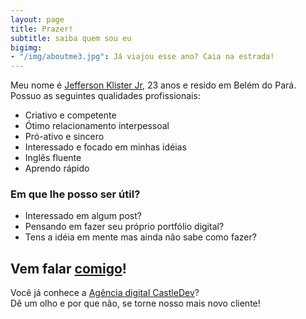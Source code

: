 ```yaml
---
layout: page
title: Prazer!
subtitle: saiba quem sou eu
bigimg:
- "/img/aboutme3.jpg": Já viajou esse ano? Caia na estrada!
---
```


Meu nome é [Jefferson Klister Jr](https://jeffklister.github.io), 23 anos e resido em Belém do Pará. <br>
Possuo as seguintes qualidades profissionais:

- Criativo e competente
- Ótimo relacionamento interpessoal
- Pró-ativo e sincero
- Interessado e focado em minhas idéias
- Inglês fluente
- Aprendo rápido


### Em que lhe posso ser útil?

- Interessado em algum post? 
- Pensando em fazer seu próprio portfólio digital?
- Tens a idéia em mente mas ainda não sabe como fazer?

## Vem falar [comigo](https://jeffklister.github.io/contato)!

Você já conhece a [Agência digital CastleDev](https://castledevup.github.io)? <br>
Dê um olho e por que não, se torne nosso mais novo cliente!